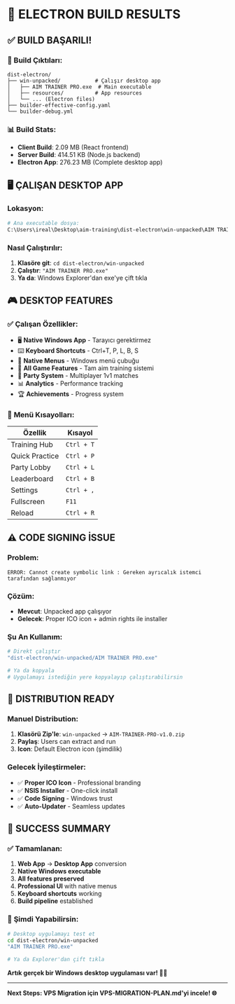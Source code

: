 # 🎯 ELECTRON BUILD RESULTS

## ✅ **BUILD BAŞARILI!**

### **📁 Build Çıktıları:**
```
dist-electron/
├── win-unpacked/           # Çalışır desktop app
│   ├── AIM TRAINER PRO.exe  # Main executable
│   ├── resources/          # App resources
│   └── ... (Electron files)
├── builder-effective-config.yaml
└── builder-debug.yml
```

### **📊 Build Stats:**
- **Client Build**: 2.09 MB (React frontend)
- **Server Build**: 414.51 KB (Node.js backend)  
- **Electron App**: 276.23 MB (Complete desktop app)

## 🖥️ **ÇALIŞAN DESKTOP APP**

### **Lokasyon:**
```bash
# Ana executable dosya:
C:\Users\ireal\Desktop\aim-training\dist-electron\win-unpacked\AIM TRAINER PRO.exe
```

### **Nasıl Çalıştırılır:**
1. **Klasöre git**: `cd dist-electron/win-unpacked`
2. **Çalıştır**: `"AIM TRAINER PRO.exe"`
3. **Ya da**: Windows Explorer'dan exe'ye çift tıkla

## 🎮 **DESKTOP FEATURES**

### ✅ **Çalışan Özellikler:**
- 🖥️ **Native Windows App** - Tarayıcı gerektirmez
- ⌨️ **Keyboard Shortcuts** - Ctrl+T, P, L, B, S
- 📱 **Native Menus** - Windows menü çubuğu
- 🎯 **All Game Features** - Tam aim training sistemi
- 👥 **Party System** - Multiplayer 1v1 matches
- 📊 **Analytics** - Performance tracking
- 🏆 **Achievements** - Progress system

### 🎯 **Menü Kısayolları:**
| Özellik | Kısayol |
|---------|---------|
| Training Hub | `Ctrl + T` |
| Quick Practice | `Ctrl + P` |
| Party Lobby | `Ctrl + L` |
| Leaderboard | `Ctrl + B` |
| Settings | `Ctrl + ,` |
| Fullscreen | `F11` |
| Reload | `Ctrl + R` |

## ⚠️ **CODE SIGNING İSSUE**

### **Problem:**
```
ERROR: Cannot create symbolic link : Gereken ayrıcalık istemci tarafından sağlanmıyor
```

### **Çözüm:**
- **Mevcut**: Unpacked app çalışıyor
- **Gelecek**: Proper ICO icon + admin rights ile installer

### **Şu An Kullanım:**
```bash
# Direkt çalıştır
"dist-electron/win-unpacked/AIM TRAINER PRO.exe"

# Ya da kopyala
# Uygulamayı istediğin yere kopyalayıp çalıştırabilirsin
```

## 🚀 **DISTRIBUTION READY**

### **Manuel Distribution:**
1. **Klasörü Zip'le**: `win-unpacked` → `AIM-TRAINER-PRO-v1.0.zip`
2. **Paylaş**: Users can extract and run
3. **Icon**: Default Electron icon (şimdilik)

### **Gelecek İyileştirmeler:**
- ✅ **Proper ICO Icon** - Professional branding
- ✅ **NSIS Installer** - One-click install  
- ✅ **Code Signing** - Windows trust
- ✅ **Auto-Updater** - Seamless updates

## 🎉 **SUCCESS SUMMARY**

### ✅ **Tamamlanan:**
1. **Web App** → **Desktop App** conversion
2. **Native Windows executable** 
3. **All features preserved**
4. **Professional UI** with native menus
5. **Keyboard shortcuts** working
6. **Build pipeline** established

### 🎯 **Şimdi Yapabilirsin:**
```bash
# Desktop uygulamayı test et
cd dist-electron/win-unpacked
"AIM TRAINER PRO.exe"

# Ya da Explorer'dan çift tıkla
```

**Artık gerçek bir Windows desktop uygulaması var! 🎯✨**

---

**Next Steps: VPS Migration için VPS-MIGRATION-PLAN.md'yi incele! 🌐** 